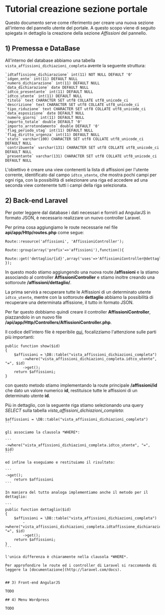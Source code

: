 # Tutorial creazione sezione portale

Questo documento serve come riferimento per creare una nuova sezione all'interno del pannello utente del portale. A questo scopo viene di seguito spiegata in dettaglio la creazione della sezione *Affissioni* del pannello.


## 1) Premessa e DataBase

All'interno del database abbiamo una tabella ````vista_affissioni_dichiazioni_completa```` avente la seguente struttura:

```
`idtaffissione_dichiarazione` int(11) NOT NULL DEFAULT '0'
`idgen_ente` int(11) DEFAULT NULL
`numero_dichiarazione` int(11) DEFAULT NULL
`data_dichiarazione` date DEFAULT NULL
`idtco_presentante` int(11) DEFAULT NULL
`idtco_utente` int(11) DEFAULT NULL
`titolo` text CHARACTER SET utf8 COLLATE utf8_unicode_ci
`descrizione` text CHARACTER SET utf8 COLLATE utf8_unicode_ci
`tipo_riduzione` text CHARACTER SET utf8 COLLATE utf8_unicode_ci
`data_esposizione` date DEFAULT NULL
`numero_giorni` int(11) DEFAULT NULL
`importo_totale` double DEFAULT '0'
`importo_arrotondamento` double DEFAULT '0'
`flag_periodo_stag` int(11) DEFAULT NULL
`flag_diritto_urgenza` int(11) DEFAULT NULL
`stato` varchar(100) CHARACTER SET utf8 COLLATE utf8_unicode_ci DEFAULT NULL
`contribuente` varchar(131) CHARACTER SET utf8 COLLATE utf8_unicode_ci DEFAULT NULL
`presentante` varchar(131) CHARACTER SET utf8 COLLATE utf8_unicode_ci DEFAULT NULL

```

L'obiettivo è creare una view contenenti la lista di affissioni per l'utente corrente, identificato dal campo ```idtco_utente```, che mostra pochi campi per ogni riga, con la possibilità di selezionare una riga ed accedere ad una seconda view contenente tutti i campi della riga selezionata.


## 2) Back-end Laravel

Per poter leggere dal database i dati necessari e fornirli ad AngularJS in formato JSON, è necessario realizzare un nuovo controller Laravel.

Per prima cosa aggiungiamo le route necessarie nel file **api/app/Http/routes.php** come segue:

```
Route::resource('affissioni', 'AffissioniController');

Route::group(array('prefix'=>'affissioni'),function(){
	Route::get('dettaglio/{id}',array('uses'=>'AffissioniController@dettaglio'));
});
```

In questo modo stiamo aggiungendo una nuova route **/affissioni** e la stiamo associando al controller **AffissioniController** e stiamo inoltre creando una sottoroute **/affissioni/dettaglio/**.

La prima servirà a recuperare tutte le Affissioni di un determinato utente ```idtco_utente```, mentre con la sottoroute **dettaglio** abbiamo la possibilità di recuperare una determinata affissione, il tutto in formato JSON.

Per far questo dobbiamo quindi creare il controller **AffissioniController**, piazzandolo in un nuovo file **/api/app/Http/Controllers/AffissioniController.php**.

Il codice dell'intero file è reperibile [qui](https://github.com/Giambapisasale/WP-Angular-Bootstrap/blob/master/api/app/Http/Controllers/AffissioniController.php), focalizziamo l'attenzione sulle parti più importanti:

```
public function show($id)
{
    $affissioni = \DB::table("vista_affissioni_dichiazioni_completa")
        ->where("vista_affissioni_dichiazioni_completa.idtco_utente", "=", $id)
        ->get();
    return $affissioni;
}
```

con questo metodo stiamo implementando la route principale **/affissioni/id** che dato un valore numerico **id**, restituisce tutte le affissioni di un determinato utente **id**.

Più in dettaglio, con la seguente riga stiamo selezionando una query *SELECT* sulla tabella *vista_affissioni_dichiazioni_completa*:

````
$affissioni = \DB::table("vista_affissioni_dichiazioni_completa")
```

gli associamo la clausola *WHERE*:

```
->where("vista_affissioni_dichiazioni_completa.idtco_utente", "=", $id)
```

ed infine la eseguiamo e restituiamo il risultato:

```
->get();
    return $affissioni
```

In maniera del tutto analoga implementiamo anche il metodo per il dettaglio:

```
public function dettaglio($id)
{
    $affissioni = \DB::table("vista_affissioni_dichiazioni_completa")
        ->where("vista_affissioni_dichiazioni_completa.idtaffissione_dichiarazione", "=", $id)
        ->get();
    return $affissioni;
}
```

l'unica differenza è chiaramente nella clausola *WHERE*.

Per approfondire le route ed i controller di Laravel si raccomanda di leggere la [documentazione](http://laravel.com/docs).


## 3) Front-end AngularJS

TODO

## 4) Menu Wordpress

TODO

